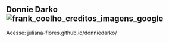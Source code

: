 ## Donnie Darko![frank_coelho_creditos_imagens_google](https://user-images.githubusercontent.com/57578037/111692836-a4c18e00-880e-11eb-9629-d897dd75f2b9.png)


Acesse: juliana-flores.github.io/donniedarko/



